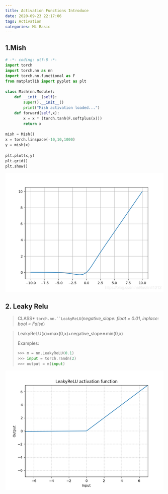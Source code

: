 ```yaml
---
title: Activation Functions Introduce
date: 2020-09-23 22:17:06
tags: Activation
categories: ML Basic
---
```

## 1.**Mish**

```python
# -*- coding: utf-8 -*-
import torch
import torch.nn as nn
import torch.nn.functional as F
from matplotlib import pyplot as plt

class Mish(nn.Module):
    def __init__(self):
        super().__init__()
        print("Mish activation loaded...")
    def forward(self,x):
        x = x * (torch.tanh(F.softplus(x)))
        return x

mish = Mish()
x = torch.linspace(-10,10,1000)
y = mish(x)

plt.plot(x,y)
plt.grid()
plt.show()
```

<!--more-->

![Mish](https://raw.githubusercontent.com/sunnygy/blogImages/master/img/mish.png)

## 2. Leaky Relu

>  CLASS* `torch.nn.``LeakyReLU`(*negative_slope: float = 0.01*, *inplace: bool = False*)

>  LeakyReLU(x)=max(0,x)+negative_slope∗min(0,x)  
>
> Examples:
>
> ```python
> >>> m = nn.LeakyReLU(0.1)
> >>> input = torch.randn(2)
> >>> output = m(input)
> ```

![LeakyReLU](https://raw.githubusercontent.com/sunnygy/blogImages/master/LeakyReLU.png)